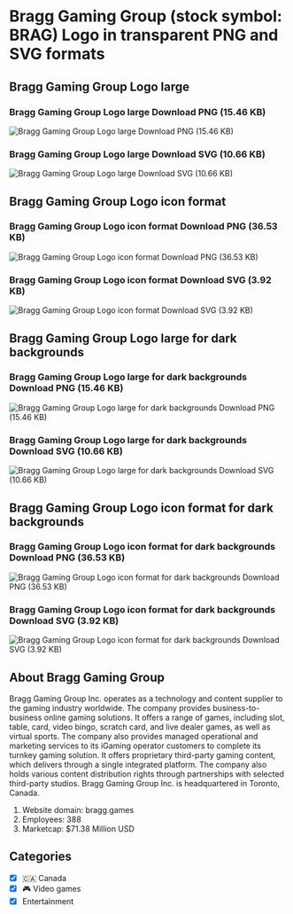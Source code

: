 # Bragg Gaming Group (stock symbol: BRAG) Logo in transparent PNG and SVG formats

## Bragg Gaming Group Logo large

### Bragg Gaming Group Logo large Download PNG (15.46 KB)

![Bragg Gaming Group Logo large Download PNG (15.46 KB)](/img/orig/BRAG_BIG-0cd33fb6.png)

### Bragg Gaming Group Logo large Download SVG (10.66 KB)

![Bragg Gaming Group Logo large Download SVG (10.66 KB)](/img/orig/BRAG_BIG-6da01395.svg)

## Bragg Gaming Group Logo icon format

### Bragg Gaming Group Logo icon format Download PNG (36.53 KB)

![Bragg Gaming Group Logo icon format Download PNG (36.53 KB)](/img/orig/BRAG-bde9decc.png)

### Bragg Gaming Group Logo icon format Download SVG (3.92 KB)

![Bragg Gaming Group Logo icon format Download SVG (3.92 KB)](/img/orig/BRAG-0e651ed4.svg)

## Bragg Gaming Group Logo large for dark backgrounds

### Bragg Gaming Group Logo large for dark backgrounds Download PNG (15.46 KB)

![Bragg Gaming Group Logo large for dark backgrounds Download PNG (15.46 KB)](/img/orig/BRAG_BIG.D-f8294998.png)

### Bragg Gaming Group Logo large for dark backgrounds Download SVG (10.66 KB)

![Bragg Gaming Group Logo large for dark backgrounds Download SVG (10.66 KB)](/img/orig/BRAG_BIG.D-464ced94.svg)

## Bragg Gaming Group Logo icon format for dark backgrounds

### Bragg Gaming Group Logo icon format for dark backgrounds Download PNG (36.53 KB)

![Bragg Gaming Group Logo icon format for dark backgrounds Download PNG (36.53 KB)](/img/orig/BRAG.D-9f56e3ad.png)

### Bragg Gaming Group Logo icon format for dark backgrounds Download SVG (3.92 KB)

![Bragg Gaming Group Logo icon format for dark backgrounds Download SVG (3.92 KB)](/img/orig/BRAG.D-bec75667.svg)

## About Bragg Gaming Group

Bragg Gaming Group Inc. operates as a technology and content supplier to the gaming industry worldwide. The company provides business-to-business online gaming solutions. It offers a range of games, including slot, table, card, video bingo, scratch card, and live dealer games, as well as virtual sports. The company also provides managed operational and marketing services to its iGaming operator customers to complete its turnkey gaming solution. It offers proprietary third-party gaming content, which delivers through a single integrated platform. The company also holds various content distribution rights through partnerships with selected third-party studios. Bragg Gaming Group Inc. is headquartered in Toronto, Canada.

1. Website domain: bragg.games
2. Employees: 388
3. Marketcap: $71.38 Million USD


## Categories
- [x] 🇨🇦 Canada
- [x] 🎮 Video games
- [x] Entertainment
